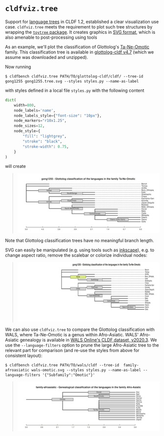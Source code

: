 # `cldfviz.tree`

Support for [language trees](https://github.com/cldf/cldf/tree/master/components/trees) in CLDF 1.2,
established a clear visualization use case. `cldfviz.tree` meets the requirement to plot such tree structures
by wrapping the [`toytree` package](https://toytree.readthedocs.io/en/latest/index.html). It creates graphics in
[SVG format](https://de.wikipedia.org/wiki/Scalable_Vector_Graphics), which is also amenable to post-processing
using tools 

As an example, we'll plot the classification of Glottolog's [Ta-Ne-Omotic](https://glottolog.org/resource/languoid/id/gong1255)
family. This classification tree is available in [glottolog-cldf v4.7](https://github.com/glottolog/glottolog-cldf/releases/tag/v4.7)
(which we assume was downloaded and unzipped).

Now running
```shell
$ cldfbench cldfviz.tree PATH/TO/glottolog-cldf/cldf/ --tree-id  gong1255 gong1255.tree.svg --styles styles.py --name-as-label
```

with styles defined in a local file `styles.py` with the following content
```python
dict(
    width=800,
    node_labels='name',
    node_labels_style={"font-size": "10px"},
    node_markers="r10x1.25",
    node_sizes=12,
    node_style={
        "fill": "lightgrey",
        "stroke": "black",
        "stroke-width": 0.75,
    }
)
```
will create
> ![](output/gong1255.tree.svg)

Note that Glottolog classification trees have no meaningful branch length.

SVG can easily be manipulated (e.g. using tools such as [inkscape](https://inkscape.org/)), e.g. to change aspect ratio, 
remove the scalebar or colorize individual nodes:

> ![](output/gong1255.tree.edited.svg)

We can also use `cldfviz.tree` to compare the Glottolog classification with WALS, where Ta-Ne-Omotic is a genus within
Afro-Asiatic. WALS' Afro-Asiatic genealogy is available in [WALS Online's CLDF dataset, v2020.3](https://github.com/cldf-datasets/wals/releases/tag/v2020.3).
We use the `--language-filters` option to prune the large Afro-Asiatic tree to the relevant part for
comparison (and re-use the styles from above for consistent layout):

```shell
$ cldfbench cldfviz.tree PATH/TO/wals/cldf --tree-id  family-afroasiatic wals-omotic.svg --styles styles.py --name-as-label --language-filters '{"Subfamily":"Omotic"}'
```

> ![](output/wals-omotic.svg)
